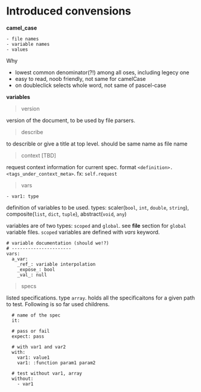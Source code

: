 Introduced convensions
======================

**camel_case**

    - file names
    - variable names
    - values

Why
- lowest common denominator(?!) among all oses, including legecy one
- easy to read, noob friendly, not same for camelCase
- on doubleclick selects whole word, not same of pascel-case


**variables**

> version

version of the document, to be used by file parsers.

> describe

to describle or give a title at top level. should be same name as file name

> context [TBD]

request context information for current spec. format `<definition>.<tags_under_context_meta>`. fx: `self.request`

> vars

    - var1: type

definition of variables to be used. 
types: scaler(`bool`, `int`, `double`, `string`), composite(`list`, `dict`, `tuple`), abstract(`void`, `any`)

variables are of two types: `scoped` and `global`. see **file** section for `global` variable files. `scoped` variables are defined with _vars_ keyword.

```
# variable documentation (should we!?)
# ----------------------
vars:
  a_var:
    _ref_: variable interpolation
    _expose_: bool
    _val_: null
```

> specs

listed specifications. type `array`. holds all the specificaitons for a given path to test. Following is so far used childrens.

      # name of the spec
      it:
      
      # pass or fail
      expect: pass
      
      # with var1 and var2
      with:
        var1: value1
        var1: :function param1 param2
      
      # test without var1, array
      without:
        - var1